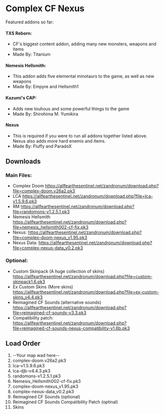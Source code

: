 # Complex CF Nexus

Featured addons so far:
#### TXS Reborn:
* CF's biggest content addon, adding many new monsters, weapons and items
* Made By: Titanium

#### Nemesis Hellsmith:
* This addon adds five elemental minotaurs to the game, as well as new weapons
* Made By: Empyre and Hellsmith1

#### Kazumi's CAP:
* Adds new touhous and some powerful things to the game
* Made By: Shirohima M. Yumikira

#### Nexus
* This is required if you were to run all addons together listed above. Nexus also adds more hard enemis and items.
* Made By: Fluffy and ParadoX

## Downloads

### Main Files:
* Complex Doom https://allfearthesentinel.net/zandronum/download.php?file=complex-doom.v26a2.pk3
* LCA https://allfearthesentinel.net/zandronum/download.php?file=lca-v1.5.9.6.pk3
* RM https://allfearthesentinel.net/zandronum/download.php?file=randomons-v1.2.5.1.pk3
* Nemesis Hellsmith https://allfearthesentinel.net/zandronum/download.php?file=nemesis_hellsmith002-cf-fix.pk3
* Nexus: https://allfearthesentinel.net/zandronum/download.php?file=complex-doom-nexus_v1.95.pk3
* Nexus Data: https://allfearthesentinel.net/zandronum/download.php?file=complex-nexus-data_v0.2.pk3

### Optional:
* Custom Skinpack (A huge collection of skins) https://allfearthesentinel.net/zandronum/download.php?file=custom-skinpack1.6.pk3
* Ex Custom Skins (More skins) https://allfearthesentinel.net/zandronum/download.php?file=ex-custom-skins_v4.4.pk3
* Reimagined CF Sounds (alternative sounds) https://allfearthesentinel.net/zandronum/download.php?file=reimagined-cf-sounds-v3.3.pk3
* Compatibility patch: https://allfearthesentinel.net/zandronum/download.php?file=reimagined-cf-sounds-nexus-compatibility-v1.6b.pk3

## Load Order

1. --Your map wad here--
2. complex-doom.v26a2.pk3
3. lca-v1.5.9.6.pk3
4. lca-djb-v4.4.3.pk3
5. randomons-v1.2.5.1.pk3
6. Nemesis_Hellsmith002-cf-fix.pk3
7. complex-doom-nexus_v1.95.pk3
8. complex-nexus-data_v0.2.pk3
9. Reimagined CF Sounds (optional)
10. Reimagined CF Sounds Compatibility Patch (optinal)
11. Skins

